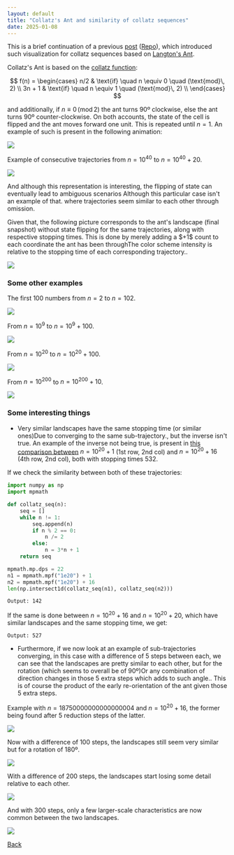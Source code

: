 ```yaml
---
layout: default
title: "Collatz's Ant and similarity of collatz sequences"
date: 2025-01-08
---
```


This is a brief continuation of a previous [post](https://gbragafibra.github.io/2024/12/21/collatz_ant.html) ([Repo](https://github.com/gbragafibra/collatz-ant)), which introduced such visualization for collatz sequences based on [Langton's Ant](https://en.wikipedia.org/wiki/Langton%27s_ant).

Collatz's Ant is based on the [collatz function](https://en.wikipedia.org/wiki/Collatz_conjecture):

$$
f(n) = \begin{cases}
n/2 & \text{if} \quad n \equiv 0 \quad (\text{mod}\, 2) \\
3n + 1 & \text{if} \quad n \equiv 1 \quad (\text{mod}\, 2) \\
\end{cases}
$$

and additionally, if $n \equiv 0 \, (\text{mod}\, 2)$ the ant turns 90º clockwise, else the ant turns 90º counter-clockwise. On both accounts, the state of the cell is flipped and the ant moves forward one unit. This is repeated until $n = 1$. An example of such is present in the following animation:


![](/gifs/collatz_ant1.gif)

Example of consecutive trajectories from $n = 10^{40}$ to $n = 10^{40} + 20$.

![](/gifs/collatz_ant40.gif)

<p class="footnote-container">
And although this representation is interesting, the flipping of state can eventually lead to ambiguous scenarios<span class="footnote-ref"></span> <span class="footnote">Although this particular case isn't an example of that.</span> where trajectories seem similar to each other through omission.
</p>

<p class="footnote-container">
Given that, the following picture corresponds to the ant's landscape (final snapshot) without state flipping for the same trajectories, along with respective stopping times. This is done by merely adding a $+1$ count to each coordinate the ant has been through<span class="footnote-ref"></span><span class="footnote">The color scheme intensity is relative to the stopping time of each corresponding trajectory.</span>.
</p>


![](/gifs/collatz_ant_attractor40.png)

### Some other examples

The first 100 numbers from $n = 2$ to $n = 102$.

![](/gifs/collatz_ant_attractor2-102.png)

From $n = 10^{9}$ to $n = 10^{9} + 100$.

![](/gifs/collatz_ant_attractor9.png)

From $n = 10^{20}$ to $n = 10^{20} + 100$.
<a name="ref-1"></a>

![](/gifs/collatz_ant_attractor20.png)

From $n = 10^{200}$ to $n = 10^{200} + 10$.

![](/gifs/collatz_ant_attractor200.png)

### Some interesting things

<p class="footnote-container">

- Very similar landscapes have the same stopping time (or similar ones)<span class="footnote-ref"></span><span class="footnote">Due to converging to the same sub-trajectory.</span>, but the inverse isn't true. An example of the inverse not being true, is present in [this comparison between](#ref-1) $n = 10^{20} + 1$ (1st row, 2nd col) and $n = 10^{20} + 16$ (4th row, 2nd col), both with stopping times 532.
</p>

If we check the similarity between both of these trajectories:

```python
import numpy as np
import mpmath

def collatz_seq(n):
    seq = []
    while n != 1:
        seq.append(n)
        if n % 2 == 0:
        	n /= 2
        else:
        	n = 3*n + 1
    return seq

mpmath.mp.dps = 22
n1 = mpmath.mpf("1e20") + 1
n2 = mpmath.mpf("1e20") + 16
len(np.intersect1d(collatz_seq(n1), collatz_seq(n2)))
```
```text
Output: 142
```
If the same is done between $n = 10^{20} + 16$ and $n = 10^{20} + 20$, which have similar landscapes and the same stopping time, we get:
```text
Output: 527
```
<p class="footnote-container">

- Furthermore, if we now look at an example of sub-trajectories converging, in this case with a difference of 5 steps between each, we can see that the landscapes are pretty similar to each other, but for the rotation (which seems to overall be of 90º)<span class="footnote-ref"></span><span class="footnote">Or any combination of direction changes in those 5 extra steps which adds to such angle.</span>. This is of course the product of the early re-orientation of the ant given those 5 extra steps.

</p>


Example with $n = 18750000000000000004$ and $n = 10^{20} + 16$, the former being found after 5 reduction steps of the latter.

![](/gifs/collatz_ant_attractor_rotation.png)

Now with a difference of 100 steps, the landscapes still seem very similar but for a rotation of 180º.

![](/gifs/collatz_ant_attractor_rotation100.png)

With a difference of 200 steps, the landscapes start losing some detail relative to each other.

![](/gifs/collatz_ant_attractor_rotation200.png)

And with 300 steps, only a few larger-scale characteristics are now common between the two landscapes.

![](/gifs/collatz_ant_attractor_rotation300.png)

[Back](https://gbragafibra.github.io)
